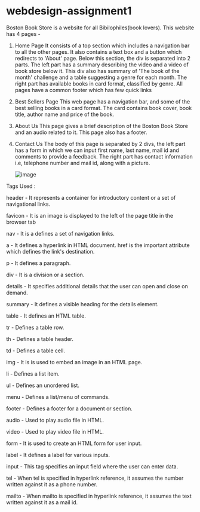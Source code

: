 # webdesign-assignment1

Boston Book Store is a website for all Bibilophiles(book lovers). This website has 4 pages -
1. Home Page
    It consists of a top section which includes a navigation bar to all the other pages. It also contains a text box and a button which redirects to 'About' page.
    Below this section, the div is separated into 2 parts. The left part has a summary describing the video and a video of book store below it. This div also has summary of 'The book of the month' challenge and a table suggesting a genre for each month.
    The right part has available books in card format, classified by genre.
    All pages have a common footer which has few quick links
2. Best Sellers Page
    This web page has a navigation bar, and some of the best selling books in a card format. The card contains book cover, book title, author name and price of the book.
3. About Us
    This page gives a brief description of the Boston Book Store and an audio related to it. This page also has a footer.
4. Contact Us
    The body of this page is separated by 2 divs, the left part has a form in which we can input first name, last name, mail id and comments to provide a feedback. The right part has contact information i.e, telephone number and mail id, along with a picture.
   
   ![image](https://github.com/SruAdapa/webdesign-assignment1/assets/144549422/51799b4d-ec62-4426-be8c-5cddc38bba85)


Tags Used :

header - It represents a container for introductory content or a set of navigational links.

favicon - It is an image is displayed to the left of the page title in the browser tab

nav - It is a defines a set of navigation links.

a - It defines a hyperlink in HTML document. href is the important attribute which defines the link's destination.

p - It defines a paragraph.

div - It is a division or a section.

details - It specifies additional details that the user can open and close on demand.

summary - It defines a visible heading for the details element.

table - It defines an HTML table.

tr - Defines a table row.

th - Defines a table header.

td - Defines a table cell.

img - It is is used to embed an image in an HTML page.

li - Defines a list item.

ul - Defines an unordered list.

menu - Defines a list/menu of commands.

footer - Defines a footer for a document or section.

audio - Used to play audio file in HTML.

video - Used to play video file in HTML.

form - It is used to create an HTML form for user input.

label - It defines a label for various inputs.

input - This tag specifies an input field where the user can enter data.

tel - When tel is specified in hyperlink reference, it assumes the number written against it as a phone number.

mailto - When mailto is specified in hyperlink reference, it assumes the text written against it as a mail id.
